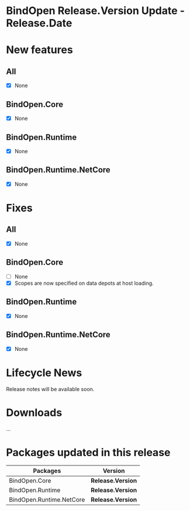 BindOpen __Release.Version__ Update - __Release.Date__
====

# New features

## All

- [X] None

## BindOpen.Core

- [X] None

## BindOpen.Runtime

- [X] None

## BindOpen.Runtime.NetCore

- [X] None


# Fixes

## All

- [X] None

## BindOpen.Core

- [ ] None
- [X] Scopes are now specified on data depots at host loading.

## BindOpen.Runtime

- [X] None

## BindOpen.Runtime.NetCore

- [X] None


# Lifecycle News

Release notes will be available soon.

# Downloads

...

# Packages updated in this release

| Packages                 |         Version       |
|--------------------------|:---------------------:|
| BindOpen.Core            | __Release.Version__   |
| BindOpen.Runtime         | __Release.Version__   |
| BindOpen.Runtime.NetCore | __Release.Version__   |